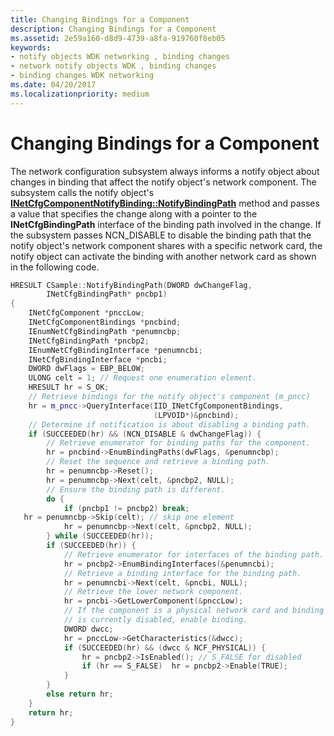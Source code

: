```yaml
---
title: Changing Bindings for a Component
description: Changing Bindings for a Component
ms.assetid: 2e59a160-d8d9-4739-a8fa-919760f8eb05
keywords:
- notify objects WDK networking , binding changes
- network notify objects WDK , binding changes
- binding changes WDK networking
ms.date: 04/20/2017
ms.localizationpriority: medium
---
```


# Changing Bindings for a Component





The network configuration subsystem always informs a notify object about changes in binding that affect the notify object's network component. The subsystem calls the notify object's [**INetCfgComponentNotifyBinding::NotifyBindingPath**](https://docs.microsoft.com/previous-versions/windows/hardware/network/ff547731(v=vs.85)) method and passes a value that specifies the change along with a pointer to the **INetCfgBindingPath** interface of the binding path involved in the change. If the subsystem passes NCN\_DISABLE to disable the binding path that the notify object's network component shares with a specific network card, the notify object can activate the binding with another network card as shown in the following code.

```C++
HRESULT CSample::NotifyBindingPath(DWORD dwChangeFlag,
        INetCfgBindingPath* pncbp1)
{
    INetCfgComponent *pnccLow;
    INetCfgComponentBindings *pncbind;
    IEnumNetCfgBindingPath *penumncbp;
    INetCfgBindingPath *pncbp2;
    IEnumNetCfgBindingInterface *penumncbi;
    INetCfgBindingInterface *pncbi;
    DWORD dwFlags = EBP_BELOW;
    ULONG celt = 1; // Request one enumeration element. 
    HRESULT hr = S_OK;
    // Retrieve bindings for the notify object's component (m_pncc)
    hr = m_pncc->QueryInterface(IID_INetCfgComponentBindings, 
                                (LPVOID*)&pncbind);
    // Determine if notification is about disabling a binding path.
    if (SUCCEEDED(hr) && (NCN_DISABLE & dwChangeFlag)) {
        // Retrieve enumerator for binding paths for the component.
        hr = pncbind->EnumBindingPaths(dwFlags, &penumncbp);
        // Reset the sequence and retrieve a binding path.
        hr = penumncbp->Reset();
        hr = penumncbp->Next(celt, &pncbp2, NULL);
        // Ensure the binding path is different.
        do {
            if (pncbp1 != pncbp2) break;
   hr = penumncbp->Skip(celt); // skip one element
            hr = penumncbp->Next(celt, &pncbp2, NULL);
        } while (SUCCEEDED(hr));
        if (SUCCEEDED(hr)) {
            // Retrieve enumerator for interfaces of the binding path.
            hr = pncbp2->EnumBindingInterfaces(&penumncbi);
            // Retrieve a binding interface for the binding path.
            hr = penumncbi->Next(celt, &pncbi, NULL);
            // Retrieve the lower network component.
            hr = pncbi->GetLowerComponent(&pnccLow);
            // If the component is a physical network card and binding 
            // is currently disabled, enable binding.
            DWORD dwcc;
            hr = pnccLow->GetCharacteristics(&dwcc);
            if (SUCCEEDED(hr) && (dwcc & NCF_PHYSICAL)) {
                hr = pncbp2->IsEnabled(); // S_FALSE for disabled
                if (hr == S_FALSE)  hr = pncbp2->Enable(TRUE);
            }
        }
        else return hr;
    }
    return hr;
}
```

 

 





